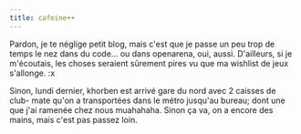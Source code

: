 ```yaml
---
title: cafeine++
---
```


Pardon, je te néglige petit blog, mais c'est que je passe un peu trop de temps
le nez dans du code... ou dans openarena, oui, aussi. D'ailleurs, si je
m'écoutais, les choses seraient sûrement pires vu que ma wishlist de jeux
s'allonge. :x

Sinon, lundi dernier, khorben est arrivé gare du nord avec 2 caisses de club-
mate qu'on a transportées dans le métro jusqu'au bureau; dont une que j'ai
ramenée chez nous muahahaha. Sinon ça va, on a encore des mains, mais c'est
pas passez loin.

